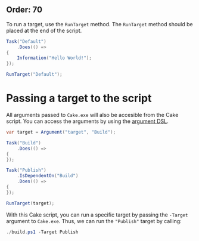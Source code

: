 Order: 70
---

To run a target, use the `RunTarget` method. The `RunTarget` method should be placed at the end of the script.

```csharp
Task("Default")
    .Does(() =>
{
    Information("Hello World!");
});

RunTarget("Default");
```

# Passing a target to the script

All arguments passed to `Cake.exe` will also be accesible from the Cake script. You can access the arguments by using the [argument DSL](/dsl/#arguments). 

```csharp
var target = Argument("target", "Build");

Task("Build")
    .Does(() =>
{
});

Task("Publish")
    .IsDependentOn("Build")
    .Does(() =>
{
});

RunTarget(target);
```

With this Cake script, you can run a specific target by passing the `-Target` argument to `Cake.exe`. Thus, we can run the `"Publish"` target by calling: 

```powershell
./build.ps1 -Target Publish
```
